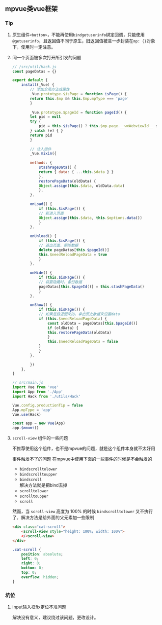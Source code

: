 ## mpvue类vue框架

### Tip
1. 原生组件`<button>`，不能再使用`bindgetuserinfo`绑定回调，只能使用`@getuserinfo`，且返回值不同于原生，旧返回值被进一步封装在`mp: {}`对象下，使用时一定注意。

2. 同一个页面被多次打开所引发的问题

    ```js
    // /src/util/Hack.js
    const pageDatas = {}

    export default {
        install(_Vue) {
            // 添加全局方法或属性
            _Vue.prototype.$isPage = function isPage() {
            return this.$mp && this.$mp.mpType === 'page'
            }
            
            _Vue.prototype.$pageId = function pageId() {
            let pid = null
            try {
                pid = this.$isPage() ? this.$mp.page.__wxWebviewId__ : null
            } catch (e) { }
            return pid
            }
            
            // 注入组件
            _Vue.mixin({
            
            methods: {
                stashPageData() {
                return { data: { ...this.$data } }
                },
                restorePageData(oldData) {
                Object.assign(this.$data, oldData.data)
                },
            },
            
            onLoad() {
                if (this.$isPage()) {
                // 新进入页面
                Object.assign(this.$data, this.$options.data())
                }
            },
            
            onUnload() {
                if (this.$isPage()) {
                // 退出页面，删除数据
                delete pageDatas[this.$pageId()]
                this.$needReloadPageData = true
                }
            },
            
            onHide() {
                if (this.$isPage()) {
                // 将要隐藏时，备份数据
                pageDatas[this.$pageId()] = this.stashPageData()
                }
            },
            
            onShow() {
                if (this.$isPage()) {
                // 如果是后退回来的，拿出历史数据来设置data
                if (this.$needReloadPageData) {
                    const oldData = pageDatas[this.$pageId()]
                    if (oldData) {
                    this.restorePageData(oldData)
                    }
                    this.$needReloadPageData = false
                }
                }
            },
            
            })
        },
    }
    ```
    ```js
    // src/main.js
    import Vue from 'vue'
    import App from './App'
    import Hack from './utils/Hack'

    Vue.config.productionTip = false
    App.mpType = 'app'
    Vue.use(Hack)

    const app = new Vue(App)
    app.$mount()
    ```
3. `scroll-view` 组件的一些问题

    不推荐使用这个组件，也不是mpvue的问题，就是这个组件本身就不太好用

    事件触发不了的问题 在mpvue中使用下面的一些事件的时候是不会触发的
    * `bindscrolltolower`
    * `bindscrolltoupper`
    * `bindscroll`  
    解决方法就是把bind去掉
    * `scrolltolower`
    * `scrolltoupper`
    * `scroll`

    然而，当 `scroll-view` 高度为 100% 的时候 `bindscrolltolower` 又不执行了，解决方法是给外面的父元素加一些限制

    ```html
    <div class="cat-scroll">
        <scroll-view style="height: 100%; width: 100%">
        </<scroll-view>
    </div>
    ```
    ```css
    .cat-scroll {
        position: absolute;
        left: 0;
        right: 0;
        bottom: 0;
        top: 0;
        overflow: hidden;
    }
    ```
### 坑位
1. input输入框fix定位不准问题

    解决没有意义，建议绕过该问题，更改设计。
